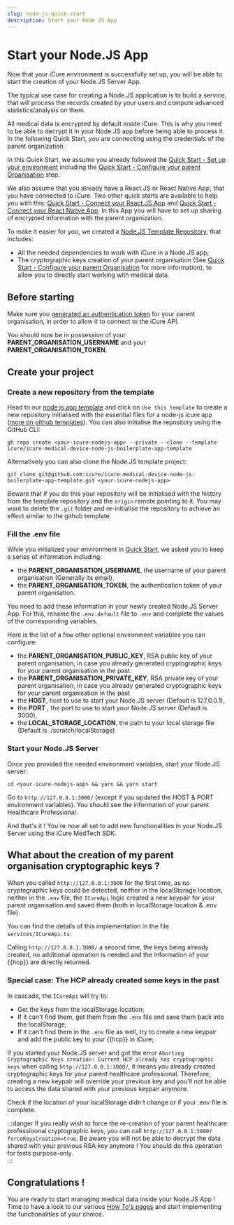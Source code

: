 ```yaml
---
slug: node-js-quick-start
description: Start your Node JS App
---
```


# Start your Node.JS App
Now that your iCure environment is successfully set up, you will be able to start the creation of your Node.JS Server App.

The typical use case for creating a Node.JS application is to build a service, that will process the records created by your users and compute advanced statistics/analysis on them.

All medical data is encrypted by default inside iCure. This is why you need to be able to decrypt it in your Node.JS app before being able to process it. In the following Quick Start, *you* are connecting using the credentials of the parent organization.

In this Quick Start, we assume you already followed the [Quick Start - Set up your environment](/{{sdk}}/quick-start/index.md) including the [Quick Start - Configure your parent Organisation](/{{sdk}}/quick-start/index.md#optional-configure-your-parent-organization-to-allow-patients-to-share-data-with-it) step.

We also assume that you already have a React.JS or React Native App, that you have connected to iCure. Two other quick starts are available to help you with this: [Quick Start - Connect your React.JS App](/{{sdk}}/quick-start/react-js-quick-start.md) and [Quick Start - Connect your React Native App](/{{sdk}}/quick-start/react-native-quick-start.md). In this App you will have to set up sharing of encrypted information with the parent organization.

To make it easier for you, we created a [Node.JS Template Repository](https://github.com/icure/icure-medical-device-node-js-boilerplate-app-template), that includes: 
- All the needed dependencies to work with iCure in a Node.JS app;
- The cryptographic keys creation of your parent organisation (See [Quick Start - Configure your parent Organisation](/{{sdk}}/quick-start/index.md#optional-configure-your-parent-organization-to-allow-patients-to-share-data-with-it) for more information), to allow you to directly start working with medical data.

## Before starting
Make sure you [generated an authentication token](/{{sdk}}/quick-start/index.md#create-an-authentication-token-for-your-parent-organisation) for your parent organisation, in order to allow it to connect to the iCure API. 

You should now be in possession of your **PARENT_ORGANISATION_USERNAME** and your **PARENT_ORGANISATION_TOKEN**. 


## Create your project
### Create a new repository from the template
Head to our [node js app template](https://github.com/icure/icure-medical-device-node-js-boilerplate-app-template) and click on `Use this template` to create a new repository
initialised with the essential files for a node-js icure app ([more on github templates](https://docs.github.com/en/repositories/creating-and-managing-repositories/creating-a-repository-from-a-template)).
You can also initialise the repository using the GitHub CLI:
```
gh repo create <your-icure-nodejs-app> --private --clone --template icure/icure-medical-device-node-js-boilerplate-app-template
```

Alternatively you can also clone the Node.JS template project: 
```
git clone git@github.com:icure/icure-medical-device-node-js-boilerplate-app-template.git <your-icure-nodejs-app>
```
Beware that if you do this your repository will be initialised with the history from the template repository and the `origin` remote pointing to it. You may want to delete the `.git` folder and
re-initialise the repository to achieve an effect similar to the github template.

### Fill the .env file
While you initialized your environment in [Quick Start](/{{sdk}}/quick-start/index.md), we asked you to keep a series of information including: 
- the **PARENT_ORGANISATION_USERNAME**, the username of your parent organisation (Generally its email). 
- the **PARENT_ORGANISATION_TOKEN**, the authentication token of your parent organisation. 

You need to add these information in your newly created Node.JS Server App. 
For  this, rename the `.env.default` file to  `.env` and complete the values of the corresponding variables.

Here is the list of a few other optional environment variables you can configure: 
- the **PARENT_ORGANISATION_PUBLIC_KEY**, RSA public key of your parent organisation, in case you already generated cryptographic keys for your parent organisation in the past. 
- the **PARENT_ORGANISATION_PRIVATE_KEY**, RSA private key of your parent organisation, in case you already generated cryptographic keys for your parent organisation in the past 
- the **HOST**, host to use to start your Node.JS server (Default is 127.0.0.1),
- the **PORT** , the port to use to start your Node.JS server (Default is 3000),
- the **LOCAL_STORAGE_LOCATION**, the path to your local storage file (Default is ./scratch/localStorage)


### Start your Node.JS Server
Once you provided the needed environment variables, start your Node.JS server: 
```
cd <your-icure-nodejs-app> && yarn && yarn start
```

Go to `http://127.0.0.1:3000/` (except if you updated the HOST & PORT environment variables). You should see the information of your parent Healthcare Professional. 

And that's it ! You're now all set to add new functionalities in your Node.JS Server using the iCure MedTech SDK. 

## What about the creation of my parent organisation cryptographic keys ?
When you called `http://127.0.0.1:3000` for the first time, as no cryptographic keys could be detected, neither in the localStorage location, neither in the `.env` file, 
the `ICureApi` logic created a new keypair for your parent organisation and saved them (both in localStorage location & .env file).

You can find the details of this implementation in the file `services/ICureApi.ts`. 

Calling `http://127.0.0.1:3000/` a second time, the keys being already created, no additional operation is needed and the information of your {{hcp}} are directly returned. 

### Special case: The HCP already created some keys in the past
In cascade, the `ICureApi` will try to: 
- Get the keys from the localStorage location; 
- If it can't find them, get them from the `.env` file and save them back into the localStorage; 
- If it can't find them in the `.env` file as well, try to create a new keypair and add the public key to your {{hcp}} in iCure; 

If you started your Node.JS server and got the error `Aborting Cryptographic Keys creation: Current HCP already has cryptographic keys` when calling `http://127.0.0.1:3000/`, it means you already created cryptographic keys for your parent healthcare 
professional. Therefore, creating a new keypair will override your previous key and you'll not be able to access the data shared with your previous keypair anymore. 

Check if the location of your localStorage didn't change or if your .env file is complete. 

:::danger
If you really wish to force the re-creation of your parent healthcare professioonal cryptographic keys, you can call `http://127.0.0.1:3000?forceKeysCreation=true`. Be aware you will not be able to decrypt the data shared with your previous RSA key anymore ! You should do this operation for tests purpose-only.  
:::


## Congratulations !
You are ready to start managing medical data inside your Node.JS App ! Time to have a look to our various [How To's pages](../how-to/index) and start implementing the functionalities of your choice. 
